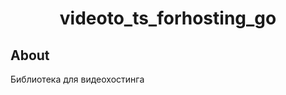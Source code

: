 <div align="center">

<h1> videoto_ts_forhosting_go</h1>
 
</div>
 
## About 

Библиотека для видеохостинга

   

